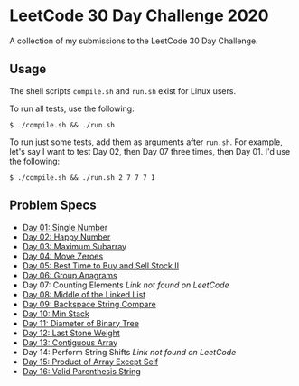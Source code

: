 # LeetCode 30 Day Challenge 2020
A collection of my submissions to the LeetCode 30 Day Challenge.

## Usage
The shell scripts `compile.sh` and `run.sh` exist for Linux users.

To run all tests, use the following:

`$ ./compile.sh && ./run.sh`

To run just some tests, add them as arguments after `run.sh`. For example, let's say I want to test Day 02, then Day 07 three times, then Day 01. I'd use the following:

`$ ./compile.sh && ./run.sh 2 7 7 7 1`

## Problem Specs

* [Day 01: Single Number](https://leetcode.com/problems/single-number/)
* [Day 02: Happy Number](https://leetcode.com/problems/happy-number/)
* [Day 03: Maximum Subarray](https://leetcode.com/problems/maximum-subarray/)
* [Day 04: Move Zeroes](https://leetcode.com/problems/move-zeroes/)
* [Day 05: Best Time to Buy and Sell Stock II](https://leetcode.com/problems/best-time-to-buy-and-sell-stock-ii/)
* [Day 06: Group Anagrams](https://leetcode.com/problems/group-anagrams/)
* Day 07: Counting Elements _Link not found on LeetCode_
* [Day 08: Middle of the Linked List](https://leetcode.com/problems/middle-of-the-linked-list/)
* [Day 09: Backspace String Compare](https://leetcode.com/problems/backspace-string-compare/)
* [Day 10: Min Stack](https://leetcode.com/problems/min-stack/)
* [Day 11: Diameter of Binary Tree](https://leetcode.com/problems/diameter-of-binary-tree/)
* [Day 12: Last Stone Weight](https://leetcode.com/problems/last-stone-weight/)
* [Day 13: Contiguous Array](https://leetcode.com/problems/contiguous-array/)
* Day 14: Perform String Shifts _Link not found on LeetCode_
* [Day 15: Product of Array Except Self](https://leetcode.com/problems/product-of-array-except-self/)
* [Day 16: Valid Parenthesis String](https://leetcode.com/problems/valid-parenthesis-string/)

